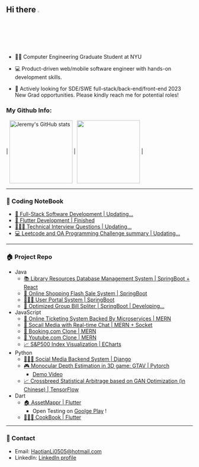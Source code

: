 ## Hi there <img src="https://media.giphy.com/media/hvRJCLFzcasrR4ia7z/giphy.gif" width="2.5%"/>

- 🧑‍🎓 Computer Engineering Graduate Student at NYU

- 💻 Product-driven web/mobile software engineer with hands-on development skills.

- 💼 Actively looking for SDE/SWE full-stack/back-end/front-end 2023 New Grad opportunities. Please kindly reach me for potential roles!

### My Github Info:
<!-- <div style="display: flex; justify-content: space-between; flex-direction: row;">
    <div>
        <a href="https://github.com/anuraghazra/github-readme-stats"><img align="center" src="https://github-readme-stats.vercel.app/api?username=JeremyLi17&theme=radical" alt="Jeremy's GitHub stats" width="40%" height="200px"/></a>
    </div>
    <div>
        <a href="https://github.com/anuraghazra/github-readme-stats"><img align="center" src="https://github-readme-stats.vercel.app/api/top-langs/?username=JeremyLi17&hide_progress=true&theme=radical" width="40%" height="200px"/></a>
    </div>
</div> -->
| <a href="https://github.com/anuraghazra/github-readme-stats"><img align="center" src="https://github-readme-stats.vercel.app/api?username=JeremyLi17&theme=radical" alt="Jeremy's GitHub stats" height="170px"/></a> | <a href="https://github.com/anuraghazra/github-readme-stats"><img align="center" src="https://github-readme-stats.vercel.app/api/top-langs/?username=JeremyLi17&hide_progress=true&theme=radical" height="170px"/></a> |

---
### 📔 Coding NoteBook

- [📔 Full-Stack Software Development | Updating...](https://elemental-trollius-a38.notion.site/Full-Stack-Design-9395a3178f554bf8a69bf2acf137c4c8)
- [📙 Flutter Development | Finished](https://drive.google.com/file/d/1CX9jmRSuGbB0ohGAQR40-tVOvgXBZakv/view?usp=sharing)
- [👨🏻‍💻 Technical Interview Questions | Updating...](https://www.notion.so/Techical-Question-e797f59ab22d4b21bc780c467c513337?pvs=4)
- [💻 Leetcode and OA Programming Challenge summary | Updating...](https://www.notion.so/6d4bf7f827f64fe2acef57e7bd2bd09f?v=cbf8119bdf224c55b3f495261b1880c1&pvs=4)

---
### 🏠 Project Repo
- Java
  - [📚 Library Resources Database Management System | SpringBoot + React](https://github.com/JeremyLi17/Library_Resources_DB_Management_System)
  - [🛒 Online Shopping Flash Sale System | SpringBoot](https://github.com/JeremyLi17/Online_SecKill_System)
  - [🙋🏻‍♂️ User Portal System | SpringBoot](https://github.com/JeremyLi17/UserPortal_System)
  - [🧾 Optimized Group Bill Spliter | SpringBoot | Developing...](https://github.com/JeremyLi17/Social_Media_with_RealTime_Online_Chat)
- JavaScript
  - [🎫 Online Ticketing System Backed By Microservices | MERN](https://github.com/JeremyLi17/Online_Ticketing_Microservices)
  - [💬 Socail Media with Real-time Chat | MERN + Socket](https://github.com/JeremyLi17/Social_Media_with_RealTime_Online_Chat)
  - [🏨 Booking.com Clone | MERN](https://github.com/JeremyLi17/Booking_System)
  - [🎥 Youtube.com Clone | MERN](https://github.com/JeremyLi17/Clone_YouTube)
  - [📈 S&P500 Index Visualization | ECharts](https://github.com/JeremyLi17/SP500_OHLC_Visualization)
- Python
  - [🧑🏻‍💼 Social Media Backend System | Django](https://github.com/JeremyLi17/Online_SecKill_System)
  - [🎮 Monocular Depth Estimation in 3D game: GTAV | Pytorch](https://drive.google.com/file/d/186CO0Hr6ntT5zQ6TCEz-Xnb9Y7u15iex/view?usp=sharing)
    - [Demo Video](https://youtube.com/shorts/JJqnTYTIdRE)
  - [📈 Crossbreed Statistical Arbitrage based on GAN Optimization (in Chinese) | TensorFlow](https://drive.google.com/file/d/1P_lwB6mCoxfhs5YtSsRtyAvJhKla8t1B/view?usp=sharing)
- Dart
  - [🏠 AssetMappr | Flutter](https://github.com/annawangkkk/AssetMappr-Mobile-APP)
    - Open Testing on [Goolge Play](https://play.google.com/store/apps/details?id=com.assetmappr.asset_mappr) !
  - [🧑🏻‍🍳 CookBook | Flutter](https://github.com/JeremyLi17/Favorite_Food)

---
### 📇 Contact
- Email: HaotianLi0505@hotmail.com
- LinkedIn: [LinkedIn profile](https://www.linkedin.com/in/haotian-li-596a6a247/)
